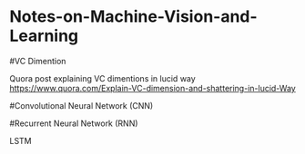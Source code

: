 # Notes-on-Machine-Vision-and-Learning

#VC Dimention

Quora post explaining VC dimentions in lucid way
https://www.quora.com/Explain-VC-dimension-and-shattering-in-lucid-Way


#Convolutional Neural Network (CNN)


#Recurrent Neural Network (RNN)

LSTM
